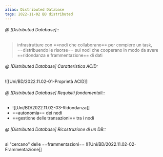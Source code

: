 ```yaml
---
alias: Distributed Database
tags: 2022-11-02 BD distributed
---
```


###### @ [Distributed Database]::
> infrastrutture con ==nodi che collaborano== per compiere un task, ==distribuendo le risorse== sui nodi che cooperano in modo da avere ==ridondanza e frammentazione== di dati
<!--ID: 1670236970998-->


###### @ [Distributed Database] Caratteristica ACID:
![[Uni/BD/2022.11.02-01-Proprietà ACID]]


###### @ [Distributed Database] Requisiti fondamentali::
- ![[Uni/BD/2022.11.02-03-Ridondanza]]
- ==autonomia== dei nodi
- ==gestione delle transazioni== tra i nodi
<!--ID: 1670236971002-->


###### @ [Distributed Database] Ricostruzione di un DB::
si "cercano" delle ==frammentazioni== ![[Uni/BD/2022.11.02-02-Frammentazione]]
<!--ID: 1670236971007-->
